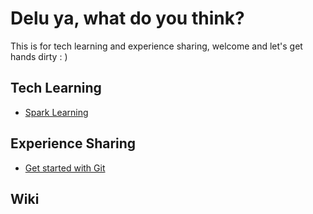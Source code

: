 Delu ya, what do you think?
========

This is for tech learning and experience sharing, welcome and let's get hands dirty : )

## Tech Learning

- [Spark Learning](/learning/spark.md)

## Experience Sharing

- [Get started with Git](/sharing/git.md)

## Wiki

